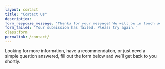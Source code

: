```yaml
---
layout: contact
title: "Contact Us"
description:
form_response_message: 'Thanks for your message! We will be in touch soon.'
form_failed: 'Your submission has failed. Please try again.'
class:form
permalink: /contact/
---
```


Looking for more information, have a recommendation, or just need a simple question answered, fill out the form below and we’ll get back to you shortly. 
